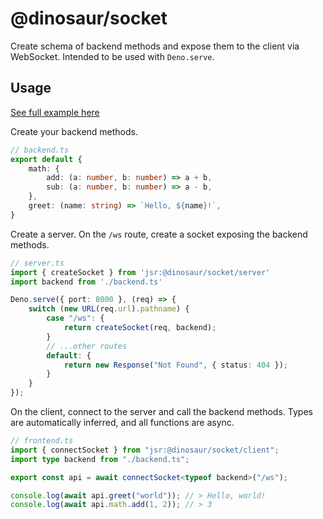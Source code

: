 # @dinosaur/socket

Create schema of backend methods and expose them to the client via WebSocket. Intended to be used with `Deno.serve`.

## Usage

[See full example here](https://jsr.io/@dinosaur/socket/0.1.4/example)

Create your backend methods.

```ts
// backend.ts
export default {
    math: {
        add: (a: number, b: number) => a + b,
        sub: (a: number, b: number) => a - b,
    },
    greet: (name: string) => `Hello, ${name}!`,
}
```

Create a server. On the `/ws` route, create a socket exposing the backend methods.

```ts
// server.ts
import { createSocket } from 'jsr:@dinosaur/socket/server'
import backend from './backend.ts'

Deno.serve({ port: 8000 }, (req) => {
    switch (new URL(req.url).pathname) {
        case "/ws": {
            return createSocket(req, backend);
        }
        // ...other routes
        default: {
            return new Response("Not Found", { status: 404 });
        }
    }
});
```

On the client, connect to the server and call the backend methods. Types are automatically inferred, and all functions are async.

```ts
// frontend.ts
import { connectSocket } from "jsr:@dinosaur/socket/client";
import type backend from "./backend.ts";

export const api = await connectSocket<typeof backend>("/ws");

console.log(await api.greet("world")); // > Hello, world!
console.log(await api.math.add(1, 2)); // > 3
```

